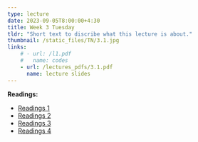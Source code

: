 ```yaml
---
type: lecture
date: 2023-09-05T8:00:00+4:30
title: Week 3 Tuesday
tldr: "Short text to discribe what this lecture is about."
thumbnail: /static_files/TN/3.1.jpg
links: 
    # - url: /l1.pdf
    #   name: codes
    - url: /lectures_pdfs/3.1.pdf
      name: lecture slides
---
```

**Readings:**
- [Readings 1](/readings_pdfs/week2/TH/r1.pdf)
- [Readings 2](/readings_pdfs/week2/TH/r2.pdf)
- [Readings 3](/readings_pdfs/week2/TH/r3.pdf)
- [Readings 4](/readings_pdfs/week2/TH/r4.pdf)


